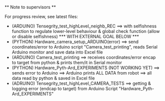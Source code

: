 ** Note to supervisors ** 

For progress review, see latest files:  
- (ARDUINO) Tensegrity_test_highLevel_neighb_REC ==> with selfishness function to regulate lower-level behaviour & global check function (allow or disable selfishness)
*** WITH EXTERNAL GOAL BELOW ***
- (PYTHON) Hardware_camera_setup_ARDUINO(error) ==> send coordinates/error to Arduino script "Camera_test_printing", reads Serial Arduino monitor and save data into Excel file
- (ARDUINO) Camera_test_printing ==> receives coordinates/error encap to target from python & prints them/it in Serial monitor 
- (PYTHON) Hardware_Pyth-Ard_EXPERIMENTS (NOT WORKING YET) ==> sends error to Arduino ==> Arduino prints ALL DATA from robot ==> all data read by python & saved in Excel file 
- (ADRUINO) Tensegrity_test_highLevel_CAMERA_TESTS ==> getting & logging error (endcap to target) from Arduino Script "Hardware_Pyth-Ard_EXPERIMENTS"

